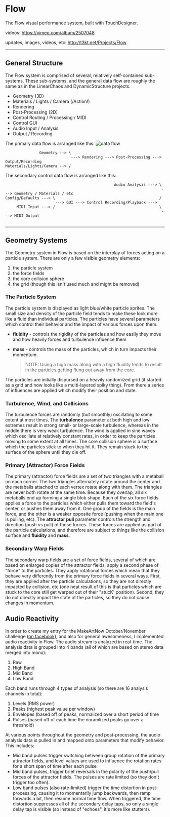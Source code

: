 # Flow

The Flow visual performance system, built with TouchDesigner.


videos:
https://vimeo.com/album/2507048

updates, images, videos, etc:
http://t3kt.net/Projects/Flow

-------------

## General Structure
The Flow system is comprised of several, relatively self-contained sub-systems. These sub-systems, and the general data flow are roughly the same as in the LinearChaos and DynamicStructure projects.
* Geometry (3D)
* Materials / Lights / Camera (/Action!)
* Rendering
* Post-Processing (2D)
* Control Routing / Processing / MIDI
* Control GUI
* Audio Input / Analysis
* Output / Recording

The primary data flow is arranged like this:
![data flow](http://t3kt.net/Content/Projects/Flow/data-flow.svg "primary data flow")

```
               Geometry --> \
                             ---> Rendering ---> Post-Processing ---> Output/Recording
Materials/Lights/Camera --> /
```

The secondary control data flow is arranged like this:
```
                                                Audio Analysis ---> \
                                                                     ---> Geometry / Materials / etc
Config/Defaults ---> \                                              /
                      ---> GUI ---> Control Recording/Playback --->
     MIDI Input ---> /                                              \
                                                                     ---> MIDI Output
                               
```

-------------

## Geometry Systems
The Geometry system in Flow is based on the interplay of forces acting on a particle system. There are only a few visible geometry elements:

1.  the particle system
2.  the force fields
3.  the core collision sphere
4.  the grid (though this isn't used much and might be removed)

### The Particle System
The particle system is displayed as light blue/white particle sprites. The small size and density of the particle field tends to make these look more like a fluid than individual particles.
The particles have several parameters which control their behavior and the impact of various forces upon them.
*   __fluidity__ - controls the rigidity of the particles and how easily they move and how heavily forces and turbulence influence them
*   __mass__ - controls the mass of the particles, which in turn impacts their momentum.

    > NOTE: Using a high mass along with a high fluidity tends to result in the particles getting flung out away from the core.

The particles are initially dispursed on a heavily randomized grid (it started as a grid and now looks like a multi-layered spiky thing). From there a series of influences are applied which modify their position and state.

### Turbulence, Wind, and Collisions
The turbulence forces are randomly (but smoothly) oscillating to some extent at most times. The __turbulence__ parameter at both high and low extremes result in strong small- or large-scale turbulence, whereas in the middle there is very weak turbulence.
The wind is applied in sine waves which oscillate at relatively constant rates, in order to keep the particles moving to some extent at all times.
The core collision sphere is a surface which the particles stick to when they hit it. They remain stuck to the surface of the sphere until they die off.

### Primary (Attractor) Force Fields
The primary (attractor) force fields are a set of two triangles with a metaball on each corner. The two triangles alternately rotate around the center and the metaballs attached to each vertex rotate along with them. The triangles are never both rotate at the same time. Because they overlap, all six metaballs end up forming a single blob shape. Each of the six force fields applies a force to the particles which either pulls them toward the field's center, or pushes them away from it. One group of the fields is the main force, and the other is a weaker opposite force (pushing when the main one is pulling, etc). The __attractor pull__ parameter controls the strength and direction (push vs pull) of these forces. These forces are applied as part of the particle calculations, and therefore are subject to things like the collision surface and __fluidity__ and __mass__.

### Secondary Warp Fields
The secondary warp fields are a set of force fields, several of which are based on enlarged copies of the attractor fields, apply a second phase of "force" to the particles. They apply rotational forces which mean that they behave very differently from the primary force fields in several ways. First, they are applied after the particle calculations, so they are not directly impacted by collision, etc (one neat result of this is that particles which are stuck to the core still get warped out of their "stucK' position). Second, they do not direclty impact the state of the particles, so they do not cause changes in momentum.


## Audio Reactivity
In order to create my entry for the MakeArtNow October/November challenge (<a href="https://www.facebook.com/groups/makeartnow/permalink/584149691633884/" target="_blank">on facebook</a>), and also for general awesomeness, I implemented audio reactivity in Flow.
The audio stream is analyzed in real-time. The analysis data is grouped into 4 bands (all of which are based on stereo data merged into mono):

1.  Raw
2.  High Band
3.  Mid Band
4.  Low Band

Each band runs through 4 types of analysis (so there are 16 analysis channels in total):

1.  Levels (RMS power)
2.  Peaks (highest peak value per window)
3.  Envelopes (based off of peaks, normalized over a short period of time
4.  Pulses (based off of each time the noramlized peaks go over a threshold)
  
At various points throughout the geometry and post-processing, the audio analysis data is pulled in and mapped onto parameters that modify behavior. This includes:
*  Mid band pulses trigger switching between group rotation of the primary attractor fields, and level values are used to influence the rotation rates for a short span of time after each pulse
*  Mid band pulses, trigger brief reversals in the polarity of the push/pull forces of the attractor fields. The pulses are rate limited (so they don't trigger too often).
*  Low band pulses (also rate-limited) trigger the time distortion in post-processing, causing it to momentarily jump backwards, then ramp forwards a bit, then resume normal time flow. When triggered, the time distortion suppresses all of the secondary delay taps, so only a single delay tap is visible (so instead of "echoes", it's more like stutters).



